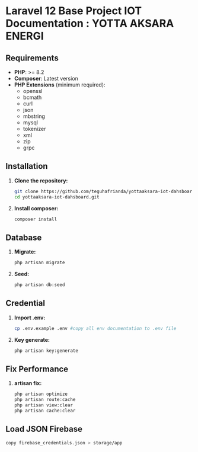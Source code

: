 # Laravel 12 Base Project IOT Documentation : YOTTA AKSARA ENERGI

## Requirements

-   **PHP**: >= 8.2
-   **Composer**: Latest version
-   **PHP Extensions** (minimum required):
    -   openssl
    -   bcmath
    -   curl
    -   json
    -   mbstring
    -   mysql
    -   tokenizer
    -   xml
    -   zip
    -   grpc

## Installation

1. **Clone the repository:**

    ```bash
    git clone https://github.com/teguhafrianda/yottaaksara-iot-dahsboard.git
    cd yottaaksara-iot-dahsboard.git

    ```

2. **Install composer:**
    ```bash
    composer install
    ```

## Database

1. **Migrate:**

    ```bash
    php artisan migrate
    ```

2. **Seed:**

    ```bash
    php artisan db:seed
    ```

## Credential

1. **Import .env:**

    ```bash
    cp .env.example .env #copy all env documentation to .env file
    ```

2. **Key generate:**

    ```bash
    php artisan key:generate
    ```

## Fix Performance

1. **artisan fix:**

    ```bash
    php artisan optimize
    php artisan route:cache
    php artisan view:clear
    php artisan cache:clear
    ```

## Load JSON Firebase

```bash
copy firebase_credentials.json > storage/app
```
